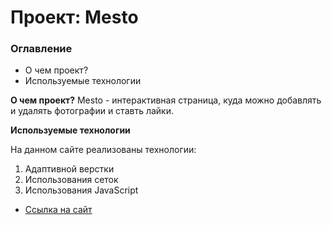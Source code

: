 # Проект: Mesto

### Оглавление
* О чем проект?
* Используемые технологии

**О чем проект?**
Mesto - интерактивная страница, куда можно добавлять и удалять фотографии и ставть лайки.

**Используемые технологии**

На данном сайте реализованы технологии:
1. Адаптивной верстки
2. Использования сеток
3. Использования JavaScript

* [Ссылка на сайт](https://sergeyvorobyov31.github.io/mesto/)
